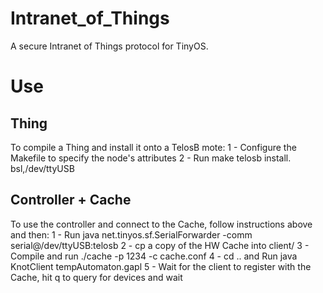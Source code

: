 Intranet_of_Things
==================

A secure Intranet of Things protocol for TinyOS.


Use
===

Thing
-----
To compile a Thing and install it onto a TelosB mote:
1 - Configure the Makefile to specify the node's attributes
2 - Run make telosb install.<node ID> bsl,/dev/ttyUSB<node usb addr>

Controller + Cache 
------------------
To use the controller and connect to the Cache, follow instructions above and then:
1 - Run java net.tinyos.sf.SerialForwarder -comm serial@/dev/ttyUSB<node usb addr>:telosb
2 - cp a copy of the HW Cache into client/
3 - Compile and run ./cache -p 1234 -c cache.conf
4 - cd .. and Run java KnotClient tempAutomaton.gapl
5 - Wait for the client to register with the Cache, hit q to query for devices and wait
